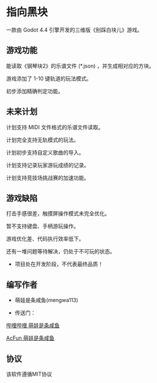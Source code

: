 # 指向黑块

一款由 Godot 4.4 引擎开发的三维版《别踩白块儿》游戏。

## 游戏功能

能读取《钢琴块2》的乐谱文件 (*.json) ，并生成相对应的方块。

游戏添加了 1-10 键轨道的玩法模式。

初步添加精确判定功能。

## 未来计划

计划支持 MIDI 文件格式的乐谱文件读取。

计划完全支持无轨模式的玩法。

计划初步支持自定义歌曲的导入。

计划支持记录玩家游玩成绩的记录。

计划支持竞技场挑战赛的加速功能。

## 游戏缺陷

打击手感很差，触摸屏操作模式未完全优化。

暂不支持键盘、手柄游玩操作。

游戏优化差、代码执行效率低下。

还有一堆问题等待解决，仍处于不可玩的状态。

* 项目处在开发阶段，不代表最终品质！

## 编写作者

* 萌娃是条咸鱼(mengwa113)

* 传送门：

[哔哩哔哩 萌娃是条咸鱼](https://space.bilibili.com/46345895)

[AcFun 萌娃是条咸鱼](https://www.acfun.cn/u/27737336)

## 协议

该软件遵循MIT协议

